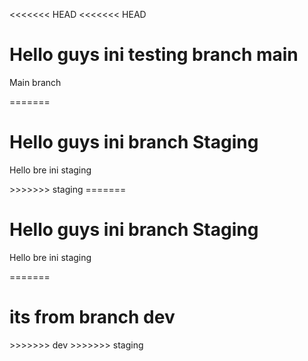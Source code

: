 <<<<<<< HEAD
<<<<<<< HEAD
<h1>Hello guys ini testing branch main</h1>
<p>Main branch</p>
=======
<h1>Hello guys ini branch Staging</h1>
<p>Hello bre ini staging</p>
>>>>>>> staging
=======
<h1>Hello guys ini branch Staging</h1>
<p>Hello bre ini staging</p>
=======
<h1> its from branch dev</h1>
>>>>>>> dev
>>>>>>> staging
